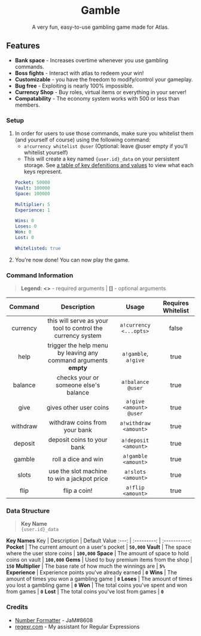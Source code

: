 <div align="center">

# Gamble
A very fun, easy-to-use gambling game made for Atlas.

</div>

## Features

* **Bank space** - Increases overtime whenever you use gambling commands.
* **Boss fights** - Interact with atlas to redeem your win!
* **Customizable** - you have the freedom to modify/control your gameplay.
* **Bug free** - Exploiting is nearly 100% impossible.
* **Currency Shop** - Buy roles, virtual items or everything in your server!
* **Compatability** - The economy system works with 500 or less than members.

### Setup

1. In order for users to use those commands, make sure you whitelist them (and yourself of course) using the following command:
	* `a!currency whitelist @user` (Optional: leave @user empty if you'll whitelist yourself)
	* This will create a key named `{user.id}_data` on your persistent storage. See <a href="#currency-data-structure">a table of key defenitions and values</a> to view what each keys represent.
	```yaml
	Pocket: 50000
	Vault: 100000
	Space: 100000
	
	Multiplier: 5
	Experience: 1
	
	Wins: 0
	Loses: 0
	Won: 0
	Lost: 0

	Whitelisted: true
	```
4. You're now done! You can now play the game.


### Command Information
> **Legend:** **<>** - required arguments \| **[]** - optional arguments

Command  | Description | Usage | Requires Whitelist
:------: | :---------: | :---: | :----------------:
currency | this will serve as your tool to control the currency system | `a!currency <...opts>` | false
help 	 | trigger the help menu by leaving any command arguments **empty**| `a!gamble`, `a!give` | true
balance	 | checks your or someone else's balance | `a!balance @user` | true
give 	 | gives other user coins | `a!give <amount> @user` | true
withdraw | withdraw coins from your bank | `a!withdraw <amount>` | true
deposit  | deposit coins to your bank | `a!deposit <amount>` | true
gamble   | roll a dice and win | `a!gamble <amount>` | true
slots    | use the slot machine to win a jackpot price | `a!slots <amount>` | true
flip 	 | flip a coin! | `a!flip <amount>` | true

<div id="currency-data-structure">
	
### Data Structure
> **Key Name**\
`{user.id}_data`

**Key Names**
    Key	   	| 		Description 		    	  | Default Value 
   :---:   	| 		:---------: 		    	  | :-----------: 
**Pocket** 	| The current amount on a user's pocket  	  | **`50,000`**
**Vault**  	| The space where the user store coins   	  | **`100,000`**
**Space**  	| The amount of space to hold coins on vault 	  | **`100,000`**
**Gems**   	| Used to buy premium items from the shop	  | **`150`**
**Multiplier**  | The base rate of how much the winnings are	  | **`5%`**
**Experience**  | Experience points you've already earned	  | **`0`**
**Wins**	| The amount of times you won a gambling game	  | **`0`**
**Loses**	| The amount of times you lost a gambling game    | **`0`**
**Won**		| The total coins you've spent and won from games | **`0`**
**Lost**	| The total coins you've lost from games	  | **`0`**

</div>

### Credits
* [Number Formatter](https://github.com/atlasbot/community-actions/tree/master/Snippets/Emrison-NumberFormatter) - JaM#8608
* <a href="https://regexr.com" target="_blank">regexr.com</a> - My assistant for Regular Expressions
